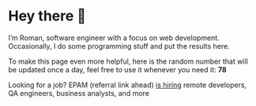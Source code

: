 # Hey there 👋

I’m Roman, software engineer with a focus on web development. Occasionally, I do
some programming stuff and put the results here.

To make this page even more helpful, here is the random number that will be
updated once a day, feel free to use it whenever you need it: **78**

Looking for a job? EPAM (referral link ahead) [is hiring](https://epa.ms/RomanGusev) remote developers,
QA engineers, business analysts, and more
